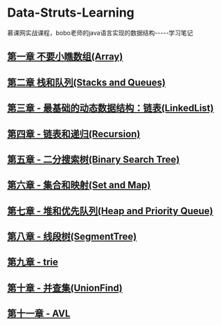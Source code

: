 # Data-Struts-Learning
慕课网实战课程，bobo老师的java语言实现的数据结构-----学习笔记
## [第一章 不要小瞧数组(Array)](https://github.com/unlimitbladeworks/Data-Struts-Learning/tree/master/Chapter01-Array) ##

## [第二章 栈和队列(Stacks and Queues)](https://github.com/unlimitbladeworks/Data-Struts-Learning/tree/master/Chapter02-Stacks-Queues) ##

## [第三章 - 最基础的动态数据结构：链表(LinkedList)](https://github.com/unlimitbladeworks/Data-Struts-Learning/tree/master/Chapter03-LinkedList) ##

## [第四章 - 链表和递归(Recursion)](https://github.com/unlimitbladeworks/Data-Struts-Learning/tree/master/Chapter04-Recursion) ##

## [第五章 - 二分搜索树(Binary Search Tree)](https://github.com/unlimitbladeworks/Data-Struts-Learning/tree/master/Chapter05-Binary-Search-Tree) ##

## [第六章 - 集合和映射(Set and Map)](https://github.com/unlimitbladeworks/Data-Struts-Learning/tree/master/Chapter06-Set-Map) ##

## [第七章 - 堆和优先队列(Heap and Priority Queue)](https://github.com/unlimitbladeworks/Data-Struts-Learning/tree/master/Chapter07-Heap-and-Priority-Queue) ##

## [第八章 - 线段树(SegmentTree)](https://github.com/unlimitbladeworks/Data-Struts-Learning/tree/master/Chapter08-Segment-Tree) ##

## [第九章 - trie](https://github.com/unlimitbladeworks/Data-Struts-Learning/tree/master/Chapter09-Trie) ##

## [第十章 - 并查集(UnionFind)](https://github.com/unlimitbladeworks/Data-Struts-Learning/tree/master/Chapter10-UnionFind) ##

## [第十一章 - AVL](https://github.com/unlimitbladeworks/Data-Struts-Learning/tree/master/Chapter11-AVLTree) ##